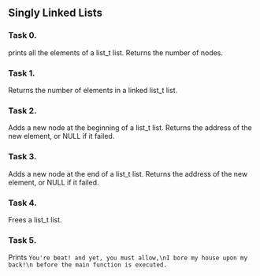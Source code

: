 ## Singly Linked Lists

### Task 0. 

prints all the elements of a list_t list. Returns the number of nodes.

### Task 1. 

Returns the number of elements in a linked list_t list.

### Task 2. 

Adds a new node at the beginning of a list_t list. Returns the address of the new element, or NULL if it failed.

### Task 3. 

Adds a new node at the end of a list_t list. Returns the address of the new element, or NULL if it failed.

### Task 4. 

Frees a list_t list.

### Task 5.
Prints `You're beat! and yet, you must allow,\nI bore my house upon my back!\n before the main function is executed.`
